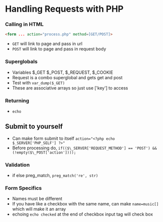 # Handling Requests with PHP

### Calling in HTML
```HTML
<form ... action="process.php" method=[GET/POST]>
```
- `GET` will link to page and pass in url
- `POST` will link to page and pass in request body

### Superglobals
- Variables $\_GET $\_POST, $\_REQUEST, $\_COOKIE
- Request is a combo superglobal and gets get and post
- Test with `var_dump($_GET)`
- These are associative arrays so just use ['key'] to access

### Returning
- `echo`

## Submit to yourself
- Can make form submit to itself `action="<?php echo $_SERVER['PHP_SELF'] ?>"`
- Before processing do, `if(($\_SERVER['REQUEST_METHOD'] == 'POST') && (!empty($\_POST['action'])));`

### Validation
- if else preg_match, `preg_match('re', str)`

### Form Specifics
- Names must be different
- If you have like a checkbox with the same name, can make `name=music[]` which will make it an array
- echoing `echo checked` at the end of checkbox input tag will check box
